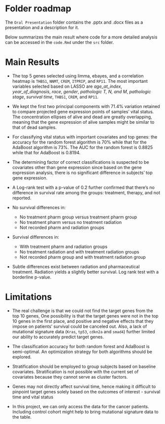 # Folder roadmap

The `Oral Presentation` folder contains the .pptx and .docx files as a presentation and a description for it.

Below summarizes the main result where code for a more detailed analysis can be accessed in the `code.Rmd` under the `src` folder.

# Main Results

* The top 5 genes selected using limma, ebayes, and a correlation heatmap is `THBS1`, `NNMT`, `CREM`, `ITPRIP`, and `RP11`. The most important variables selected based on LASSO are *age_at_index*, *year_of_diagnosis*, *race*, *gender*, *pathologic T, N, and M*, *pathologic stage*, *survival time*, `THBS1`, `CREM`, and `RP11`.

* We kept the first two principal components with 71.4% variation retained to compare projected gene expression points of samples’ vital status. The concentration ellipses of alive and dead are greatly overlapping, meaning that the gene expression of alive samples might be similar to that of dead samples. 

* For classifying vital status with important covariates and top genes: the accuracy for the random forest algorithm is 70% while that for the AdaBoost algorithm is 73%. The AUC for the random forest is 0.8825 while that for AdaBoost is 0.8194.

* The determining factor of correct classifications is suspected to be covariates other than gene expression since based on the gene expression analysis, there is no significant difference in subjects’ top gene expression. 

* A Log-rank test with a p-value of 0.2 further confirmed that there’s no difference in survival rate among the groups: treatment, therapy, and not reported.

* No survival differences in:
    * No treatment pharm group versus treatment pharm group
    * No treatment pharm versus no treatment radiation
    * Not recorded pharm and radiation groups

* Survival differences in:
    * With treatment pharm and radiation groups
    * No treatment radiation and with treatment radiation groups
    * Not recorded pharm group and with treatment radiation group

* Subtle differences exist between radiation and pharmaceutical treatment. Radiation yields a slightly better survival. Log rank test with a borderline p-value.

# Limitations

* The real challenge is that we could not find the target genes from the top 10 genes, One possibility is that the target genes were not in the top 10 genes in the first place, and positive and negative effects that they impose on patients’ survival could be canceled out. Also, a lack of mutational signature data (`Kras`, `tp53`, `cdkn2a` and `smad4`) further limited our ability to accurately predict target genes. 

* The classification accuracy for both random forest and AdaBoost is semi-optimal. An optimization strategy for both algorithms should be explored.

* Stratification should be employed to group subjects based on baseline covariates. Stratification is not possible with the current set of covariates because they cannot serve as cluster factors.

* Genes may not directly affect survival time, hence making it difficult to pinpoint target genes solely based on the outcomes of interest - survival time and vital status

* In this project, we can only access the data for the cancer patients. Including control cohort might help to bring mutational signature data to the table. 